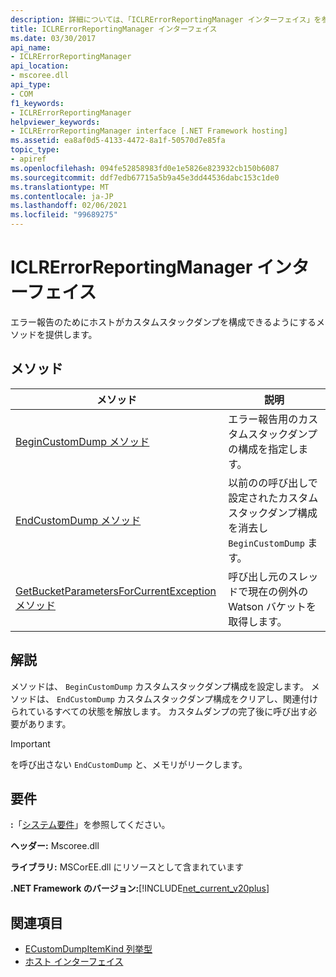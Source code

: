 ```yaml
---
description: 詳細については、「ICLRErrorReportingManager インターフェイス」を参照してください。
title: ICLRErrorReportingManager インターフェイス
ms.date: 03/30/2017
api_name:
- ICLRErrorReportingManager
api_location:
- mscoree.dll
api_type:
- COM
f1_keywords:
- ICLRErrorReportingManager
helpviewer_keywords:
- ICLRErrorReportingManager interface [.NET Framework hosting]
ms.assetid: ea8af0d5-4133-4472-8a1f-50570d7e85fa
topic_type:
- apiref
ms.openlocfilehash: 094fe52858983fd0e1e5826e823932cb150b6087
ms.sourcegitcommit: ddf7edb67715a5b9a45e3dd44536dabc153c1de0
ms.translationtype: MT
ms.contentlocale: ja-JP
ms.lasthandoff: 02/06/2021
ms.locfileid: "99689275"
---
```

# <a name="iclrerrorreportingmanager-interface"></a>ICLRErrorReportingManager インターフェイス

エラー報告のためにホストがカスタムスタックダンプを構成できるようにするメソッドを提供します。  
  
## <a name="methods"></a>メソッド  
  
|メソッド|説明|  
|------------|-----------------|  
|[BeginCustomDump メソッド](iclrerrorreportingmanager-begincustomdump-method.md)|エラー報告用のカスタムスタックダンプの構成を指定します。|  
|[EndCustomDump メソッド](iclrerrorreportingmanager-endcustomdump-method.md)|以前のの呼び出しで設定されたカスタムスタックダンプ構成を消去し `BeginCustomDump` ます。|  
|[GetBucketParametersForCurrentException メソッド](iclrerrorreportingmanager-getbucketparametersforcurrentexception-method.md)|呼び出し元のスレッドで現在の例外の Watson バケットを取得します。|  
  
## <a name="remarks"></a>解説  

 メソッドは、 `BeginCustomDump` カスタムスタックダンプ構成を設定します。 メソッドは、 `EndCustomDump` カスタムスタックダンプ構成をクリアし、関連付けられているすべての状態を解放します。 カスタムダンプの完了後に呼び出す必要があります。  
  
> [!IMPORTANT]
> を呼び出さない `EndCustomDump` と、メモリがリークします。  
  
## <a name="requirements"></a>要件  

 **:**「[システム要件](../../get-started/system-requirements.md)」を参照してください。  
  
 **ヘッダー:** Mscoree.dll  
  
 **ライブラリ:** MSCorEE.dll にリソースとして含まれています  
  
 **.NET Framework のバージョン:**[!INCLUDE[net_current_v20plus](../../../../includes/net-current-v20plus-md.md)]  
  
## <a name="see-also"></a>関連項目

- [ECustomDumpItemKind 列挙型](ecustomdumpitemkind-enumeration.md)
- [ホスト インターフェイス](hosting-interfaces.md)
